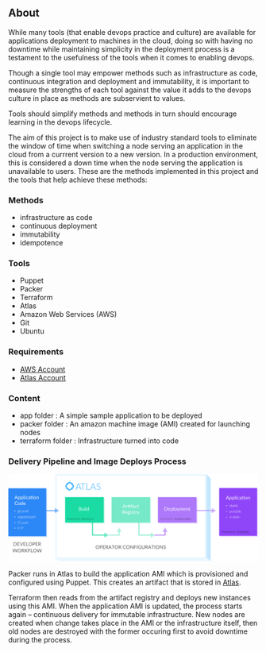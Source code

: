 ## About

While many tools (that enable devops practice and culture) are available for applications deployment to machines in the cloud, doing so with having no downtime while maintaining simplicity in the deployment process is a testament to the usefulness of the tools when it comes to enabling devops.

Though a single tool may empower methods such as infrastructure as code, continuous integration and deployment and immutability, it is important to measure the strengths of each tool against the value it adds to the devops culture in place as methods are subservient to values.

Tools should simplify methods and methods in turn should encourage learning in the devops lifecycle.

The aim of this project is to make use of industry standard tools to eliminate the window of time  when switching a node serving an application in the cloud from a currrent version to a new version. In a production environment, this is considered a down time when the node serving the application is unavailable to users. These are the methods implemented in this project and the tools that help achieve these methods:


### Methods
- infrastructure as code
- continuous deployment
- immutability
- idempotence

### Tools
- Puppet
- Packer
- Terraform
- Atlas
- Amazon Web Services (AWS)
- Git
- Ubuntu

### Requirements
- [AWS Account](https://console.aws.amazon.com/) 
- [Atlas Account](https://atlas.hashicorp.com/account/new)

### Content
- app folder : A simple sample application to be deployed
- packer folder : An amazon machine image (AMI) created for launching nodes
- terraform folder : Infrastructure turned into code

### Delivery Pipeline and Image Deploys Process

![Delivery Flow](/workflow.jpg)

Packer runs in Atlas to build the application AMI which is provisioned and configured using Puppet. This creates an  artifact that is stored in [Atlas](https://atlas.hashicorp.com). 

Terraform then reads from the artifact registry and deploys new instances using this AMI. When the application AMI is updated, the process starts again – continuous delivery for immutable infrastructure. New nodes are created when change takes place in the AMI or the infrastructure itself, then old nodes are destroyed with the former occuring first to avoid downtime during the process.